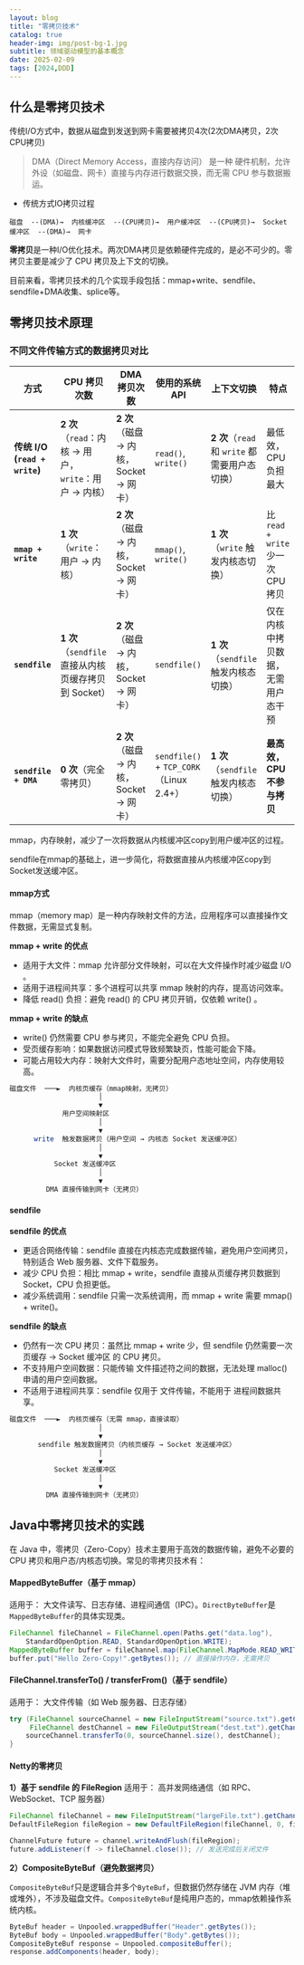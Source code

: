 ```yaml
---
layout: blog
title: "零拷贝技术"
catalog: true
header-img: img/post-bg-1.jpg
subtitle: 领域驱动模型的基本概念
date: 2025-02-09
tags: [2024,DDD]
---
```


## 什么是零拷贝技术
传统I/O方式中，数据从磁盘到发送到网卡需要被拷贝4次(2次DMA拷贝，2次CPU拷贝)
> DMA（Direct Memory Access，直接内存访问） 是一种 硬件机制，允许 外设（如磁盘、网卡）直接与内存进行数据交换，而无需 CPU 参与数据搬运。
+ 传统方式IO拷贝过程
```
磁盘  --(DMA)→  内核缓冲区  --(CPU拷贝)→  用户缓冲区  --(CPU拷贝)→  Socket 缓冲区  --(DMA)→  网卡
```

**零拷贝**是一种I/O优化技术。两次DMA拷贝是依赖硬件完成的，是必不可少的。零拷贝主要是减少了 CPU 拷贝及上下文的切换。

目前来看，零拷贝技术的几个实现手段包括：mmap+write、sendfile、sendfile+DMA收集、splice等。

## 零拷贝技术原理

### 不同文件传输方式的数据拷贝对比
| **方式**               | **CPU 拷贝次数** | **DMA 拷贝次数** | **使用的系统 API**        | **上下文切换** | **特点** |
|------------------------|----------------|----------------|----------------------|----------------|--------------|
| **传统 I/O (`read + write`)**  | **2 次**（`read`：内核 → 用户，`write`：用户 → 内核） | **2 次**（磁盘 → 内核，Socket → 网卡） | `read()`, `write()` | **2 次**（`read` 和 `write` 都需要用户态切换） | 最低效，CPU 负担最大 |
| **`mmap + write`**     | **1 次**（`write`：用户 → 内核） | **2 次**（磁盘 → 内核，Socket → 网卡） | `mmap()`, `write()` | **1 次**（`write` 触发内核态切换） | 比 `read + write` 少一次 CPU 拷贝 |
| **`sendfile`**         | **1 次**（`sendfile` 直接从内核页缓存拷贝到 Socket） | **2 次**（磁盘 → 内核，Socket → 网卡） | `sendfile()` | **1 次**（`sendfile` 触发内核态切换） | 仅在内核中拷贝数据，无需用户态干预 |
| **`sendfile + DMA`**   | **0 次**（完全零拷贝） | **2 次**（磁盘 → 内核，Socket → 网卡） | `sendfile()` + `TCP_CORK`（Linux 2.4+） | **1 次**（`sendfile` 触发内核态切换） | **最高效，CPU 不参与拷贝** |



mmap，内存映射，减少了一次将数据从内核缓冲区copy到用户缓冲区的过程。

sendfile在mmap的基础上，进一步简化，将数据直接从内核缓冲区copy到Socket发送缓冲区。

#### mmap方式
mmap（memory map）是一种内存映射文件的方法，应用程序可以直接操作文件数据，无需显式复制。

**mmap + write 的优点**
+ 适用于大文件：mmap 允许部分文件映射，可以在大文件操作时减少磁盘 I/O 。
+ 适用于进程间共享：多个进程可以共享 mmap 映射的内存，提高访问效率。
+ 降低 read() 负担：避免 read() 的 CPU 拷贝开销，仅依赖 write() 。

**mmap + write 的缺点**
+ write() 仍然需要 CPU 参与拷贝，不能完全避免 CPU 负担。
+ 受页缓存影响：如果数据访问模式导致频繁缺页，性能可能会下降。
+ 可能占用较大内存：映射大文件时，需要分配用户态地址空间，内存使用较高。

```mathematica
磁盘文件  ───►  内核页缓存（mmap映射，无拷贝）
                      │
                      ▼
             用户空间映射区
                      │
                      ▼
      write  触发数据拷贝（用户空间 → 内核态 Socket 发送缓冲区）
                      │
                      ▼
           Socket 发送缓冲区
                      │
                      ▼
         DMA 直接传输到网卡（无拷贝）

```

#### sendfile
**sendfile 的优点**
+ 更适合网络传输：sendfile 直接在内核态完成数据传输，避免用户空间拷贝，特别适合 Web 服务器、文件下载服务。
+ 减少 CPU 负担：相比 mmap + write，sendfile 直接从页缓存拷贝数据到 Socket，CPU 负担更低。
+ 减少系统调用：sendfile 只需一次系统调用，而 mmap + write 需要 mmap() + write()。

**sendfile 的缺点**
+ 仍然有一次 CPU 拷贝：虽然比 mmap + write 少，但 sendfile 仍然需要一次 页缓存 → Socket 缓冲区 的 CPU 拷贝。
+ 不支持用户空间数据：只能传输 文件描述符之间的数据，无法处理 malloc() 申请的用户空间数据。
+ 不适用于进程间共享：sendfile 仅用于 文件传输，不能用于 进程间数据共享。


```mathematica
磁盘文件  ───►  内核页缓存（无需 mmap，直接读取）
                      │
                      ▼
       sendfile 触发数据拷贝（内核页缓存 → Socket 发送缓冲区）
                      │
                      ▼
           Socket 发送缓冲区
                      │
                      ▼
         DMA 直接传输到网卡（无拷贝）
```


## Java中零拷贝技术的实践

在 Java 中，零拷贝（Zero-Copy）技术主要用于高效的数据传输，避免不必要的 CPU 拷贝和用户态/内核态切换。常见的零拷贝技术有：

#### MappedByteBuffer（基于 mmap） 
适用于： 大文件读写、日志存储、进程间通信（IPC）。`DirectByteBuffer`是`MappedByteBuffer`的具体实现类。
```Java
FileChannel fileChannel = FileChannel.open(Paths.get("data.log"),
    StandardOpenOption.READ, StandardOpenOption.WRITE);
MappedByteBuffer buffer = fileChannel.map(FileChannel.MapMode.READ_WRITE, 0, fileChannel.size());
buffer.put("Hello Zero-Copy!".getBytes()); // 直接操作内存，无需拷贝
```

#### FileChannel.transferTo() / transferFrom()（基于 sendfile）
适用于： 大文件传输（如 Web 服务器、日志存储）
```Java
try (FileChannel sourceChannel = new FileInputStream("source.txt").getChannel();
     FileChannel destChannel = new FileOutputStream("dest.txt").getChannel()) {
    sourceChannel.transferTo(0, sourceChannel.size(), destChannel);
}
```

#### Netty的零拷贝

**1）基于 sendfile 的 FileRegion**
适用于： 高并发网络通信（如 RPC、WebSocket、TCP 服务器）
```java
FileChannel fileChannel = new FileInputStream("largeFile.txt").getChannel();
DefaultFileRegion fileRegion = new DefaultFileRegion(fileChannel, 0, fileChannel.size());

ChannelFuture future = channel.writeAndFlush(fileRegion);
future.addListener(f -> fileChannel.close()); // 发送完成后关闭文件
```


**2）CompositeByteBuf（避免数据拷贝）**

`CompositeByteBuf`只是逻辑合并多个`ByteBuf`，但数据仍然存储在 JVM 内存（堆或堆外），不涉及磁盘文件。`CompositeByteBuf`是纯用户态的，mmap依赖操作系统内核。
```java
ByteBuf header = Unpooled.wrappedBuffer("Header".getBytes());
ByteBuf body = Unpooled.wrappedBuffer("Body".getBytes());
CompositeByteBuf response = Unpooled.compositeBuffer();
response.addComponents(header, body);
```